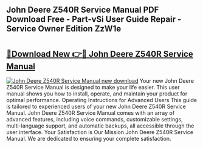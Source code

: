 ## John Deere Z540R Service Manual PDF Download Free - Part-vSi User Guide Repair - Service Owner Edition ZzW1e

# <h2><a href="http://bc89420.oget.top/?id=John+Deere+Z540R+Service+Manual">🔗Download New 👉🔴 John Deere Z540R Service Manual</a></h2>

[![John Deere Z540R Service Manual new download](https://i.imgur.com/5g1atiW.png)](http://bc89420.oget.top/?id=John+Deere+Z540R+Service+Manual)
Your new John Deere Z540R Service Manual is designed to make your life easier. This user manual shows you how to install, operate, and maintain your product for optimal performance. Operating Instructions for Advanced Users This guide is tailored to experienced users of your new John Deere Z540R Service Manual. John Deere Z540R Service Manual comes with an array of advanced features, including voice commands, customizable settings, multi-language support, and automatic backups, all accessible through the user interface. Your Satisfaction is Our Mission John Deere Z540R Service Manual. We are dedicated to ensuring your complete satisfaction.
